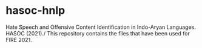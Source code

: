 # hasoc-hnlp
Hate Speech and Offensive Content Identification in Indo-Aryan Languages.
HASOC (2021)./
This repository contains the files that have been used for FIRE 2021.
